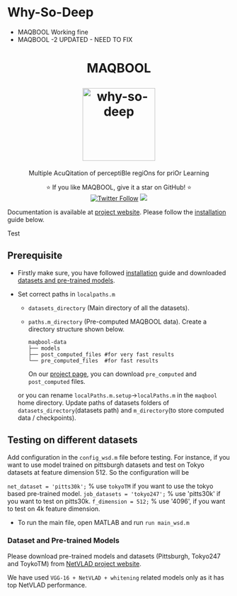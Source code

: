 # Why-So-Deep


* MAQBOOL Working fine
* MAQBOOL -2 UPDATED - NEED TO FIX


<h1 align="center">
  <p align="center">MAQBOOL</p>
  <a href="https://usmanmaqbool.github.io/why-so-deep"><img src="https://usmanmaqbool.github.io/assets/images/maqbool/maqbool.png" alt="why-so-deep" style="height: 164px;"></a>
  
</h1>
<p align="center">Multiple AcuQitation of perceptiBle regiOns for priOr Learning </p>
<p align="center">
  ⭐️ If you like MAQBOOL, give it a star on GitHub! ⭐️
  <br>
  <a href="https://twitter.com/MUsmanMBhutta"><img src="https://img.shields.io/twitter/follow/MUsmanMBhutta.svg?style=social" alt="Twitter Follow" /></a>
  <a href="#license"><img src="https://img.shields.io/github/license/sourcerer-io/hall-of-fame.svg?colorB=ff0000"></a>
</p>

Documentation is available at [project website](https://usmanmaqbool.github.io/why-so-deep). Please follow the [installation](#installation) guide below.

Test
## Prerequisite

* Firstly make sure, you have followed [installation](#installation) guide and downloaded [datasets and pre-trained models](#dataset-and-pre-trained-models). 
* Set correct paths in `localpaths.m` 
  - `datasets_directory` (Main directory of all the datasets).
  - `paths.m_directory`  (Pre-computed MAQBOOL data). Create a directory structure shown below.
        
        maqbool-data
        ├── models
        ├── post_computed_files #for very fast results
        └── pre_computed_files  #for fast results

    On our [project page](https://usmanmaqbool.github.io/why-so-deep), you can download `pre_computed` and `post_computed` files.

  or you can rename `localPaths.m.setup`->`localPaths.m` in the `maqbool` home directory. Update paths of datasets folders of `datasets_directory`(datasets path) and `m_directory`(to store computed data / checkpoints).

## Testing on different datasets

Add configuration in the `config_wsd.m` file before testing. For instance, if you want to use model trained on pittsburgh datasets and test on Tokyo datasets at feature dimension 512. So the configuration will be

`net_dataset = 'pitts30k';` % use `tokyoTM` if you want to use the tokyo based pre-trained model.
`job_datasets = 'tokyo247';`  % use 'pitts30k' if you want to test on pitts30k.
`f_dimension = 512;`   % use '4096', if you want to test on 4k feature dimension.



* To run the main file, open MATLAB and run `run main_wsd.m`
  
### Dataset and Pre-trained Models

Please download pre-trained models and datasets (Pittsburgh, Tokyo247 and ToykoTM) from [NetVLAD project website](https://www.di.ens.fr/willow/research/netvlad/).

We have used `VGG-16 + NetVLAD + whitening` related models only as it has top NetVLAD performance.

